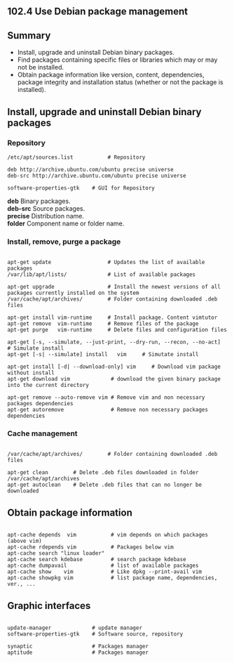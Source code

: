 102.4 Use Debian package management
-----------------------------------

Summary
-------

- Install, upgrade and uninstall Debian binary packages.
- Find packages containing specific files or libraries which may or may not be installed.
- Obtain package information like version, content, dependencies, package integrity and installation status (whether or not the package is installed).

Install, upgrade and uninstall Debian binary packages
-----------------------------------------------------

### Repository ###

<pre><code>/etc/apt/sources.list           # Repository

deb http://archive.ubuntu.com/ubuntu precise universe
deb-src http://archive.ubuntu.com/ubuntu precise universe

software-properties-gtk    # GUI for Repository
</code></pre>

**deb** Binary packages.  
**deb-src** Source packages.  
**precise** Distribution name.  
**folder**  Component name or folder name.  


### Install, remove, purge a package ###
<pre><code>
apt-get update                  # Updates the list of available packages
/var/lib/apt/lists/             # List of available packages

apt-get upgrade                 # Install the newest versions of all packages currently installed on the system
/var/cache/apt/archives/        # Folder containing downloaded .deb files

apt-get install vim-runtime     # Install package. Content vimtutor
apt-get remove  vim-runtime     # Remove files of the package
apt-get purge   vim-runtime     # Delete files and configuration files

apt-get [-s, --simulate, --just-print, --dry-run, --recon, --no-act]  # Simulate install
apt-get [-s| --simulate] install   vim     # Simutate install

apt-get install [-d| --download-only] vim     # Download vim package without install
apt-get download vim             # download the given binary package into the current directory

apt-get remove --auto-remove vim # Remove vim and non necessary packages dependencies
apt-get autoremove               # Remove non necessary packages dependencies
</code></pre>

### Cache management ###

<pre><code>
/var/cache/apt/archives/        # Folder containing downloaded .deb files

apt-get clean        # Delete .deb files downloaded in folder /var/cache/apt/archives
apt-get autoclean    # Delete .deb files that can no longer be downloaded
</code></pre>


Obtain package information
--------------------------

<pre><code>
apt-cache depends  vim           # vim depends on which packages (above vim)
apt-cache rdepends vim           # Packages below vim 
apt-cache search "linux loader"
apt-cache search kdebase         # search package kdebase
apt-cache dumpavail              # list of available packages
apt-cache show    vim            # Like dpkg --print-avail vim  
apt-cache showpkg vim            # list package name, dependencies, ver., ...
</code></pre>


Graphic interfaces
------------------

<pre><code>
update-manager             # update manager
software-properties-gtk    # Software source, repository

synaptic                   # Packages manager
aptitude                   # Packages manager
</code></pre>
